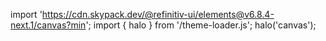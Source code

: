 <!--
type: template
name: canvas
-->

import 'https://cdn.skypack.dev/@refinitiv-ui/elements@v6.8.4-next.1/canvas?min';
import { halo } from '/theme-loader.js';
halo('canvas');